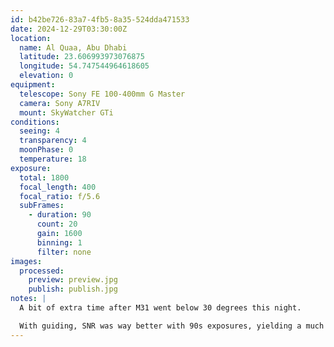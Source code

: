 ```yaml
---
id: b42be726-83a7-4fb5-8a35-524dda471533
date: 2024-12-29T03:30:00Z
location:
  name: Al Quaa, Abu Dhabi
  latitude: 23.606993973076875
  longitude: 54.747544964618605
  elevation: 0
equipment:
  telescope: Sony FE 100-400mm G Master
  camera: Sony A7RIV
  mount: SkyWatcher GTi
conditions:
  seeing: 4
  transparency: 4
  moonPhase: 0
  temperature: 18
exposure:
  total: 1800
  focal_length: 400
  focal_ratio: f/5.6
  subFrames:
    - duration: 90
      count: 20
      gain: 1600
      binning: 1
      filter: none
images:
  processed:
    preview: preview.jpg
    publish: publish.jpg
notes: |
  A bit of extra time after M31 went below 30 degrees this night.

  With guiding, SNR was way better with 90s exposures, yielding a much nicer picture.
---
```

